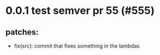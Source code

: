 # 0.0.1 test semver pr 55 (#555)

## patches:
* fix(src): commit that fixes something in the lambdas

